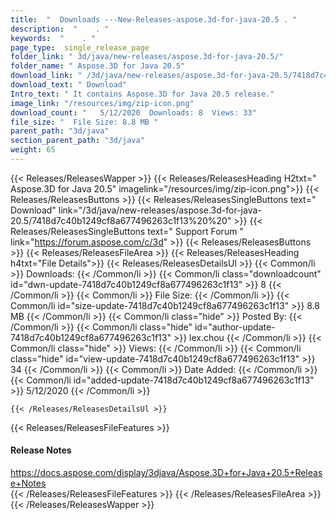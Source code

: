 ```yaml
---
title:  "  Downloads ---New-Releases-aspose.3d-for-java-20.5 . " 
description:  "    . " 
keywords:  "    . " 
page_type:  single_release_page
folder_link: " 3d/java/new-releases/aspose.3d-for-java-20.5/"
folder_name: " Aspose.3D for Java 20.5"
download_link: " /3d/java/new-releases/aspose.3d-for-java-20.5/7418d7c40b1249cf8a677496263c1f13"
download_text: " Download"
Intro_text: " It contains Aspose.3D for Java 20.5 release."
image_link: "/resources/img/zip-icon.png"
download_count: "   5/12/2020  Downloads: 8  Views: 33"
file_size: "  File Size: 8.8 MB "
parent_path: "3d/java"
section_parent_path: "3d/java"
weight: 65
---
```


{{< Releases/ReleasesWapper >}}
  {{< Releases/ReleasesHeading H2txt=" Aspose.3D for Java 20.5" imagelink="/resources/img/zip-icon.png">}}
  {{< Releases/ReleasesButtons >}}
    {{< Releases/ReleasesSingleButtons text=" Download" link="/3d/java/new-releases/aspose.3d-for-java-20.5/7418d7c40b1249cf8a677496263c1f13%20%20" >}}
    {{< Releases/ReleasesSingleButtons text=" Support Forum " link="https://forum.aspose.com/c/3d" >}}
  {{< Releases/ReleasesButtons >}}
  {{< Releases/ReleasesFileArea >}}
    {{< Releases/ReleasesHeading h4txt="File Details">}}
    {{< Releases/ReleasesDetailsUl >}}
            {{< Common/li  >}} Downloads: {{< /Common/li >}} 
      {{< Common/li class="downloadcount" id="dwn-update-7418d7c40b1249cf8a677496263c1f13" >}} 8 {{< /Common/li >}} 
      {{< Common/li  >}} File Size: {{< /Common/li >}} 
      {{< Common/li id="size-update-7418d7c40b1249cf8a677496263c1f13" >}} 8.8 MB {{< /Common/li >}} 
      {{< Common/li  class="hide" >}} Posted By: {{< /Common/li >}} 
      {{< Common/li class="hide" id="author-update-7418d7c40b1249cf8a677496263c1f13" >}} lex.chou {{< /Common/li >}} 
      {{< Common/li class="hide"  >}} Views: {{< /Common/li >}} 
      {{< Common/li class="hide" id="view-update-7418d7c40b1249cf8a677496263c1f13" >}} 34 {{< /Common/li >}} 
      {{< Common/li  >}} Date Added: {{< /Common/li >}} 
      {{< Common/li id="added-update-7418d7c40b1249cf8a677496263c1f13" >}} 5/12/2020 {{< /Common/li >}} 

    {{< /Releases/ReleasesDetailsUl >}}

  {{< Releases/ReleasesFileFeatures >}}
      <h4>Release Notes</h4><div><a href="https://docs.aspose.com/display/3djava/Aspose.3D+for+Java+20.5+Release+Notes">https://docs.aspose.com/display/3djava/Aspose.3D+for+Java+20.5+Release+Notes</a></div>
  {{< /Releases/ReleasesFileFeatures >}}
 {{< /Releases/ReleasesFileArea >}}
{{< /Releases/ReleasesWapper >}}


